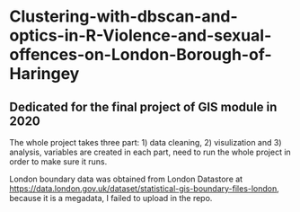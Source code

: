 # Clustering-with-dbscan-and-optics-in-R-Violence-and-sexual-offences-on-London-Borough-of-Haringey

## Dedicated for the final project of GIS module in 2020

The whole project takes three part: 1) data cleaning, 2) visulization and 3) analysis, 
variables are created in each part, need to run the whole project in order to make sure it runs. 

London boundary data was obtained from London Datastore at https://data.london.gov.uk/dataset/statistical-gis-boundary-files-london,
because it is a megadata, I failed to upload in the repo.
